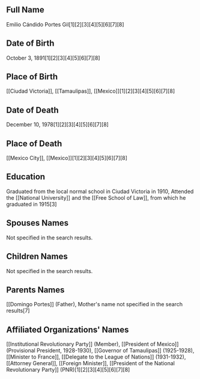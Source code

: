 ## Full Name
Emilio Cándido Portes Gil[1][2][3][4][5][6][7][8]

## Date of Birth
October 3, 1891[1][2][3][4][5][6][7][8]

## Place of Birth
[[Ciudad Victoria]], [[Tamaulipas]], [[Mexico]][1][2][3][4][5][6][7][8]

## Date of Death
December 10, 1978[1][2][3][4][5][6][7][8]

## Place of Death
[[Mexico City]], [[Mexico]][1][2][3][4][5][6][7][8]

## Education
Graduated from the local normal school in Ciudad Victoria in 1910,
Attended the [[National University]] and the [[Free School of Law]], from which he graduated in 1915[3]

## Spouses Names
Not specified in the search results.

## Children Names
Not specified in the search results.

## Parents Names
[[Domingo Portes]] (Father),
Mother's name not specified in the search results[7]

## Affiliated Organizations' Names
[[Institutional Revolutionary Party]] (Member),
[[President of Mexico]] (Provisional President, 1928-1930),
[[Governor of Tamaulipas]] (1925-1928),
[[Minister to France]],
[[Delegate to the League of Nations]] (1931-1932),
[[Attorney General]],
[[Foreign Minister]],
[[President of the National Revolutionary Party]] (PNR)[1][2][3][4][5][6][7][8]

